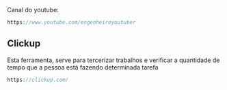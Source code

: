 Canal do youtube:

```js
https://www.youtube.com/engenheiroyoutuber
```

## Clickup

Esta ferramenta, serve para tercerizar trabalhos e verificar a quantidade de tempo que a pessoa está fazendo determinada tarefa

```js
https://clickup.com/
```
